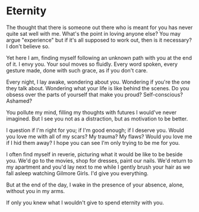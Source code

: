 # Eternity

The thought that there is someone out there
who is meant for you
has never quite sat well with me.
What's the point in loving anyone else?
You may argue
"experience"
but if it's all supposed to work out,
then is it necessary?
I don't believe so.

Yet here I am,
finding myself following an unknown path
with you at the end of it.
I envy you.
Your soul moves so fluidly.
Every word spoken, every gesture made,
done with such grace,
as if you don't care.

Every night,
I lay awake,
wondering about you.
Wondering if you're the one they talk about.
Wondering what your life is like
behind the scenes.
Do you obsess over the parts of yourself
that make you
proud?
Self-conscious?
Ashamed?

You pollute my mind,
filling my thoughts with futures
I would've never imagined.
But I see you not as a distraction,
but as motivation
to be better.

I question if I'm right for you;
if I'm good enough;
if I deserve you.
Would you love me
with all of my scars?
My trauma?
My flaws?
Would you love me if I hid them away?
I hope you can see
I'm only trying to be me
for you.

I often find myself in reverie,
picturing what it would be like
to be beside you.
We'd go to the movies,
shop for dresses,
paint our nails.
We'd return to my apartment
and you'd lay next to me
while I gently brush your hair
as we fall asleep
watching Gilmore Girls.
I'd give you everything.

But at the end of the day,
I wake in the presence of your absence,
alone,
without you in my arms.

If only you knew what I wouldn't give
to spend eternity with you.
